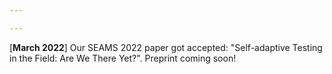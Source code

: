 ```yaml
---

---
```


[**March 2022**] Our SEAMS 2022 paper got accepted: "Self-adaptive Testing in the Field: Are We There Yet?". Preprint coming soon!

